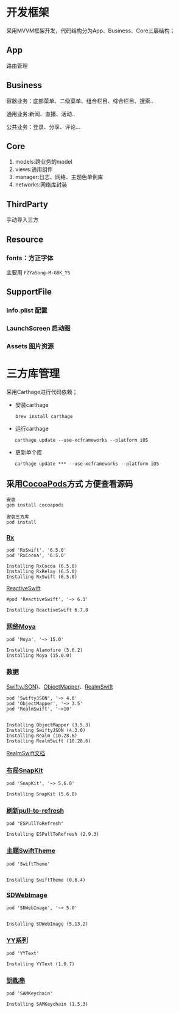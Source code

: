 # 开发框架

采用MVVM框架开发，代码结构分为App、Business、Core三层结构；

## App
路由管理

## Business
容器业务：底部菜单、二级菜单、组合栏目、综合栏目、搜索..

通用业务:新闻、直播、活动..

公共业务：登录、分享、评论...

## Core
1. models:跨业务的model
2. views:通用组件
3. manager:日志、网络、主题色单例库
4. networks:网络库封装

## ThirdParty

手动导入三方

## Resource

### fonts：方正字体

主要用 `FZYaSong-M-GBK_YS`

## SupportFile

### Info.plist 配置

### LaunchScreen 启动图

### Assets 图片资源

# 三方库管理

采用Carthage进行代码依赖；

* 安装carthage

    `brew install carthage`
    
* 运行carthage

 `    carthage update --use-xcframeworks --platform iOS `

* 更新单个库

 `    carthage update *** --use-xcframeworks --platform iOS `

## 采用[CocoaPods](https://cocoapods.org)方式 方便查看源码

```
安装 
gem install cocoapods

安装三方库
pod install
```

### [Rx](https://github.com/ReactiveX/RxSwift)

```
pod 'RxSwift', '6.5.0'
pod 'RxCocoa', '6.5.0'

Installing RxCocoa (6.5.0)
Installing RxRelay (6.5.0)
Installing RxSwift (6.5.0)
```

[ReactiveSwift](https://github.com/ReactiveCocoa/ReactiveSwift)

```
#pod 'ReactiveSwift', '~> 6.1'

Installing ReactiveSwift 6.7.0
```

### [网络Moya](https://github.com/Moya/Moya)

```
pod 'Moya', '~> 15.0'

Installing Alamofire (5.6.2)
Installing Moya (15.0.0)
```





### 数据

[SwiftyJSON)](https://github.com/SwiftyJSON/SwiftyJSON)、[ObjectMapper](https://github.com/tristanhimmelman/ObjectMapper)、[RealmSwift](https://github.com/realm/realm-swift)

```
pod 'SwiftyJSON', '~> 4.0'
pod 'ObjectMapper', '~> 3.5'
pod 'RealmSwift', '~>10'


Installing ObjectMapper (3.5.3)
Installing SwiftyJSON (4.3.0)
Installing Realm (10.28.6)
Installing RealmSwift (10.28.6)
```

[RealmSwift文档](https://www.mongodb.com/docs/realm/sdk/swift/install/#std-label-ios-install)



### [布局SnapKit](https://github.com/search?q=SnapKit)

```
pod 'SnapKit', '~> 5.6.0'

Installing SnapKit (5.6.0)
```

### [刷新pull-to-refresh](https://github.com/eggswift/pull-to-refresh)

```
pod "ESPullToRefresh"

Installing ESPullToRefresh (2.9.3)
```

### [主题SwiftTheme](https://github.com/wxxsw/SwiftTheme)

```
pod 'SwiftTheme'


Installing SwiftTheme (0.6.4)
```

### [SDWebImage](https://github.com/SDWebImage/SDWebImage)

```
pod 'SDWebImage', '~> 5.0'


Installing SDWebImage (5.13.2)
```

### [YY系列](https://github.com/ibireme/YYKit)

```
pod 'YYText'

Installing YYText (1.0.7)
```

### [钥匙串](https://github.com/soffes/SAMKeychain)

```
pod 'SAMKeychain'

Installing SAMKeychain (1.5.3)
```



